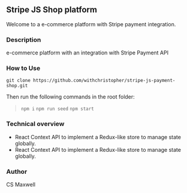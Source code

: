 ## Stripe JS Shop platform
Welcome to a e-commerce platform with Stripe payment integration.

### Description
e-commerce platform with an integration with Stripe Payment API
### How to Use
`git clone https://github.com/withchristopher/stripe-js-payment-shop.git`

Then run the following commands in the root folder:
>`npm i`
>`npm run seed`
>`npm start`

### Technical overview
* React Context API to implement a Redux-like store to manage state globally.
* React Context API to implement a Redux-like store to manage state globally.
### Author
CS Maxwell